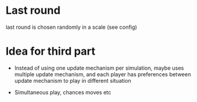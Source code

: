 # Last round

last round is chosen randomly in a scale (see config)

# Idea for third part

* Instead of using one update mechanism per simulation, maybe uses multiple
update mechanism, and each player has preferences between update mechanism
to play in different situation

* Simultaneous play, chances moves etc
